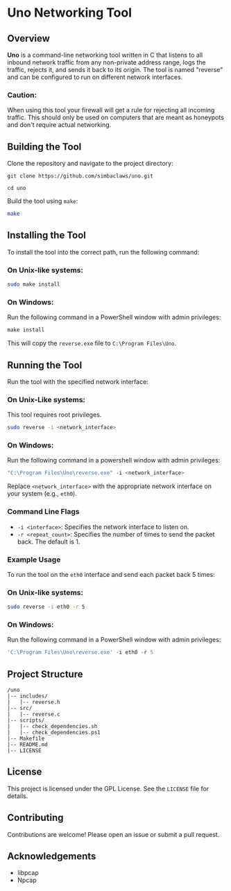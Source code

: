 # Uno Networking Tool

## Overview

**Uno** is a command-line networking tool written in C that listens to all inbound network traffic from any non-private address range, logs the traffic, rejects it, and sends it back to its origin. The tool is named "reverse" and can be configured to run on different network interfaces.

### Caution:
When using this tool your firewall will get a rule for rejecting all incoming traffic. This should only be used on computers that are meant as honeypots and don't require actual networking.

## Building the Tool

Clone the repository and navigate to the project directory:
```
git clone https://github.com/simbaclaws/uno.git

cd uno
```
Build the tool using `make`:
```bash
make
```
## Installing the Tool

To install the tool into the correct path, run the following command:

### On Unix-like systems:
```bash
sudo make install
```
### On Windows:

Run the following command in a PowerShell window with admin privileges:
```powershell
make install
```

This will copy the `reverse.exe` file to `C:\Program Files\Uno`.


## Running the Tool

Run the tool with the specified network interface:

### On Unix-Like systems:

This tool requires root privileges.
```bash
sudo reverse -i <network_interface>
```

### On Windows:

Run the following command in a powershell window with admin privileges:

```powershell
"C:\Program Files\Uno\reverse.exe" -i <network_interface>
```

Replace `<network_interface>` with the appropriate network interface on your system (e.g., `eth0`).

### Command Line Flags

- `-i <interface>`: Specifies the network interface to listen on.
- `-r <repeat_count>`: Specifies the number of times to send the packet back. The default is 1.

### Example Usage

To run the tool on the `eth0` interface and send each packet back 5 times:

### On Unix-like systems:
```bash
sudo reverse -i eth0 -r 5
```
### On Windows:

Run the following command in a PowerShell window with admin privileges:
```powershell
'C:\Program Files\Uno\reverse.exe' -i eth0 -r 5
```
## Project Structure
```
/uno
|-- includes/
|   |-- reverse.h
|-- src/
|   |-- reverse.c
|-- scripts/
|   |-- check_dependencies.sh
|   |-- check_dependencies.ps1
|-- Makefile
|-- README.md
|-- LICENSE
```
## License

This project is licensed under the GPL License. See the `LICENSE` file for details.

## Contributing

Contributions are welcome! Please open an issue or submit a pull request.

## Acknowledgements

- libpcap
- Npcap

